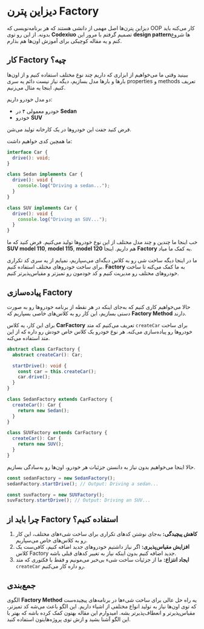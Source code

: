 # دیزاین پترن Factory

دیزاین پترن‌ها اصل مهمی از دانشی هستند که هر برنامه‌نویسی که OOP کار می‌کنه باید بدونه. از این رو توی **Codexiuo** تصمیم گرفتم با مرور این **design pattern**‌ها شروع کنم و یه مقاله کوچیکی برای آموزش اون‌ها هم بذارم.

## کار Factory چیه؟

ببینید وقتی ما می‌خواهیم از ابزاری که داریم چند نوع مختلف استفاده کنیم و از اون‌ها بارها و بارها مدل بسازیم، دیگه نیاز نیست دائم یه سری properties و methods تعریف کنیم. اینجا یه مثال می‌زنیم.

دو مدل خودرو داریم:

- خودرو معمولی ۴ در **Sedan**
- خودرو **SUV**

فرض کنید جفت این خودروها در یک کارخانه تولید می‌شن.

ما همچین کدی خواهیم داشت:

```typescript
interface Car {
  drive(): void;
}

class Sedan implements Car {
  drive(): void {
    console.log("Driving a sedan...");
  }
}

class SUV implements Car {
  drive(): void {
    console.log("Driving an SUV...");
  }
}
```

خب اینجا ما چندین و چند مدل مختلف از این نوع خودروها تولید می‌کنیم. فرض کنید که ما ‌**SUV model 110**, **model 115**, **model 120** هم داریم. اینجا **Factory** به کمک ما میاد.

ما در اینجا دیگه ساخت شی رو به کلاس دیگه‌ای می‌سپاریم، نمیایم از یه سری کد تکراری برای ساخت خودروهای مختلف استفاده کنیم. **Factory** به ما کمک می‌کنه تا ساخت خودروهای مختلف رو مدیریت کنیم و کد خودمون رو تمیزتر و مقیاس‌پذیرتر کنیم.

## پیاده‌سازی Factory

حالا می‌خواهیم کاری کنیم که به‌جای اینکه در هر نقطه از برنامه خودروها رو به صورت دستی بسازیم، این کار رو به کلاس‌های خاصی بسپاریم که **Factory Method** دارند.

برای این کار، یه کلاس **CarFactory** تعریف می‌کنیم که متد `createCar` برای ساخت خودروها رو پیاده‌سازی می‌کنه. هر نوع خودرو یک کلاس خاص خودش رو داره که از این متد استفاده می‌کنه.

```typescript
abstract class CarFactory {
  abstract createCar(): Car;

  startDrive(): void {
    const car = this.createCar();
    car.drive();
  }
}

class SedanFactory extends CarFactory {
  createCar(): Car {
    return new Sedan();
  }
}

class SUVFactory extends CarFactory {
  createCar(): Car {
    return new SUV();
  }
}
```

حالا اینجا می‌خواهیم بدون نیاز به دانستن جزئیات هر خودرو، اون‌ها رو به‌سادگی بسازیم.

```typescript
const sedanFactory = new SedanFactory();
sedanFactory.startDrive(); // Output: Driving a sedan...

const suvFactory = new SUVFactory();
suvFactory.startDrive(); // Output: Driving an SUV...
```

## چرا باید از Factory استفاده کنیم؟

1. **کاهش پیچیدگی:** به‌جای نوشتن کدهای تکراری برای ساخت شیءهای مختلف، این کار رو به کلاس‌های خاص می‌سپاریم.
2. **افزایش مقیاس‌پذیری:** اگر نیاز داشتیم خودروهای جدید اضافه کنیم، کافی‌ست یک کلاس Factory جدید اضافه کنیم بدون اینکه نیاز به تغییر کدهای قبلی باشه.
3. **ایجاد انتزاع:** ما از جزئیات ساخت شیء بی‌خبر می‌مونیم و فقط با فکتوری که متد `createCar` رو داره کار می‌کنیم.

## جمع‌بندی

الگوی **Factory Method** یه راه حل عالی برای ساخت شیءها در برنامه‌های پیچیده‌ست که توی اون‌ها نیاز به تولید انواع مختلفی از اشیاء داریم. این الگو باعث می‌شه کد تمیزتر، مقیاس‌پذیرتر و انعطاف‌پذیرتر بشه. امیدوارم این مقاله بهتون کمک کرده باشه که بهتر با این الگو آشنا بشید و ازش توی پروژه‌هایتون استفاده کنید.

